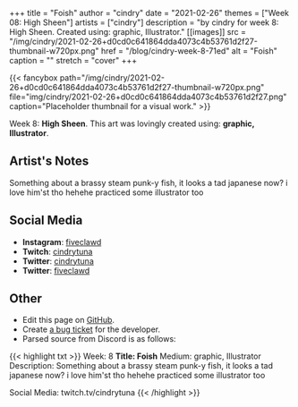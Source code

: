+++
title =       "Foish"
author =      "cindry"
date =        "2021-02-26"
themes =      ["Week 08: High Sheen"]
artists =     ["cindry"]
description = "by cindry for week 8: High Sheen. Created using: graphic, Illustrator."
[[images]]
      src = "/img/cindry/2021-02-26+d0cd0c641864dda4073c4b53761d2f27-thumbnail-w720px.png"
      href = "/blog/cindry-week-8-71ed"
      alt = "Foish"
      caption = ""
      stretch = "cover"
+++


{{< fancybox path="/img/cindry/2021-02-26+d0cd0c641864dda4073c4b53761d2f27-thumbnail-w720px.png" file="img/cindry/2021-02-26+d0cd0c641864dda4073c4b53761d2f27.png" caption="Placeholder thumbnail for a visual work." >}}


Week 8: **High Sheen**. This art was lovingly created using: **graphic, Illustrator**.

## Artist's Notes

Something about a brassy steam punk-y fish, it looks a tad japanese now? i love him'st tho hehehe practiced some illustrator too

## Social Media

- **Instagram**: <a href='https://instagram.com/fiveclawd' target='_blank'>fiveclawd</a>
- **Twitch**: <a href='https://twitch.tv/cindrytuna' target='_blank'>cindrytuna</a>
- **Twitter**: <a href='https://twitter.com/cindrytuna' target='_blank'>cindrytuna</a>
- **Twitter**: <a href='https://twitter.com/fiveclawd' target='_blank'>fiveclawd</a>

## Other

- Edit this page on [GitHub](https://github.com/teaminkling/web-refresh/edit/main/content/blog/cindry-week-8-71ed.md).
- Create [a bug ticket](https://github.com/teaminkling/web-refresh/issues/new?assignees=&labels=bug&template=problem-report.md&title=) for the developer.
- Parsed source from Discord is as follows:

{{< highlight txt >}}
Week: 8
**Title:  Foish**
Medium: graphic, Illustrator
Description: Something about a brassy steam punk-y fish, it looks a tad japanese now? i love him'st tho hehehe practiced some illustrator too

Social Media: twitch.tv/cindrytuna
{{< /highlight >}}
